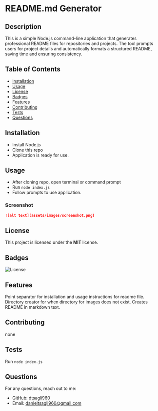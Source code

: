 # README.md Generator


## Description
This is a simple Node.js command-line application that generates professional README files for repositories and projects. The tool prompts users for project details and automatically formats a structured README, saving time and ensuring consistency.

## Table of Contents
- [Installation](#installation)
- [Usage](#usage)
- [License](#license)
- [Badges](#badges)
- [Features](#features)
- [Contributing](#contributing)
- [Tests](#tests)
- [Questions](#questions)

## Installation

- Install Node.js
- Clone this repo
- Application is ready for use.


## Usage

- After cloning repo, open terminal or command prompt
- Run `node index.js`
- Follow prompts to use application.

### Screenshot

```md
![alt text](assets/images/screenshot.png)
```


## License
This project is licensed under the **MIT** license.

## Badges
![License](https://img.shields.io/badge/license-MIT-blue.svg)

## Features
Point separator for installation and usage instructions for readme file. Directory creator for when directory for images does not exist. Creates README in markdown text.

## Contributing
none

## Tests
Run `node index.js`

## Questions
For any questions, reach out to me:

- GitHub: [dtsagli960](https://github.com/dtsagli960)
- Email: danieltsagli960@gmail.com
